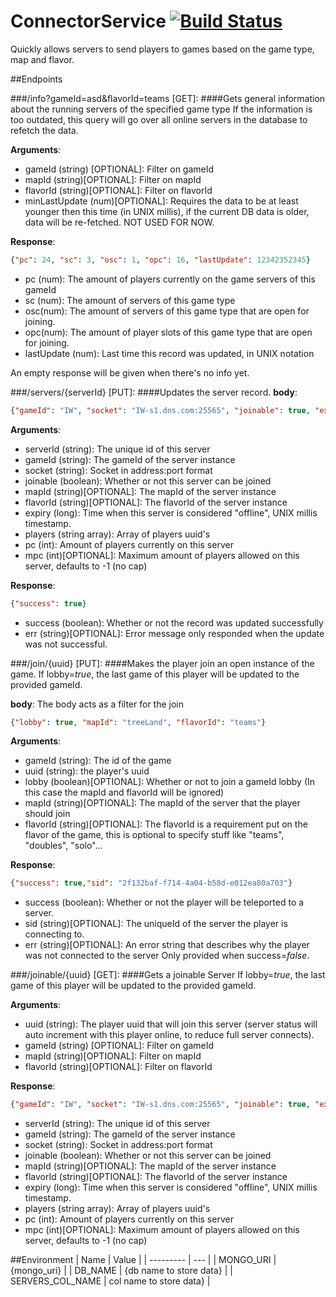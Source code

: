 # ConnectorService [![Build Status](https://travis-ci.org/Exorath/ConnectorService.svg?branch=master)](https://travis-ci.org/Exorath/ConnectorService)
Quickly allows servers to send players to games based on the game type, map and flavor.

##Endpoints

###/info?gameId=asd&flavorId=teams [GET]:
####Gets general information about the running servers of the specified game type
If the information is too outdated, this query will go over all online servers in the database to refetch the data.

**Arguments**:
- gameId (string) [OPTIONAL]: Filter on gameId
- mapId (string)[OPTIONAL]: Filter  on mapId
- flavorId (string)[OPTIONAL]: Filter on flavorId
- minLastUpdate (num)[OPTIONAL]: Requires the data to be at least younger then this time (in UNIX millis), if the current DB data is older, data will be re-fetched. NOT USED FOR NOW.

**Response**: 
```json
{"pc": 24, "sc": 3, "osc": 1, "opc": 16, "lastUpdate": 12342352345}
```
- pc (num): The amount of players currently on the game servers of this gameId
- sc (num): The amount of servers of this game type
- osc(num): The amount of servers of this game type that are open for joining.
- opc(num): The amount of player slots of this game type that are open for joining.
- lastUpdate (num): Last time this record was updated, in UNIX notation

An empty response will be given when there's no info yet.

###/servers/{serverId} [PUT]:
####Updates the server record.
**body**:
```json
{"gameId": "IW", "socket": "IW-s1.dns.com:25565", "joinable": true, "expiry": 1478210318965, "players": ["6939204d-497f-4094-a7da-1a6346aacd9b"], "pc": 1, "mpc": 16}
```


**Arguments**:
- serverId (string): The unique id of this server
- gameId (string): The gameId of the server instance
- socket (string): Socket in address:port format
- joinable (boolean): Whether or not this server can be joined
- mapId (string)[OPTIONAL]: The mapId of the server instance
- flavorId (string)[OPTIONAL]: The flavorId of the server instance
- expiry (long): Time when this server is considered "offline", UNIX millis timestamp.
- players (string array): Array of players uuid's
- pc (int): Amount of players currently on this server
- mpc (int)[OPTIONAL]: Maximum amount of players allowed on this server, defaults to -1 (no cap)

**Response**: 
```json
{"success": true}
```
- success (boolean): Whether or not the record was updated successfully 
- err (string)[OPTIONAL]: Error message only responded when the update was not successful.

###/join/{uuid} [PUT]:
####Makes the player join an open instance of the game.
If lobby=*true*, the last game of this player will be updated to the provided gameId.

**body**:
The body acts as a filter for the join
```json
{"lobby": true, "mapId": "treeLand", "flavorId": "teams"}
```
**Arguments**:
- gameId (string): The id of the game
- uuid (string): the player's uuid
- lobby (boolean)[OPTIONAL]: Whether or not to join a gameId lobby (In this case the mapId and flavorId will be ignored)
- mapId (string)[OPTIONAL]: The mapId of the server that the player should join
- flavorId (string)[OPTIONAL]: The flavorId is a requirement put on the flavor of the game, this is optional to specify stuff like "teams", "doubles", "solo"...

**Response**: 
```json
{"success": true,"sid": "2f132baf-f714-4a04-b58d-e012ea80a703"}
```
- success (boolean): Whether or not the player will be teleported to a server.
- sid (string)[OPTIONAL]: The uniqueId of the server the player is connecting to.
- err (string)[OPTIONAL]: An error string that describes why the player was not connected to the server Only provided when success=*false*.

###/joinable/{uuid} [GET]:
####Gets a joinable Server
If lobby=*true*, the last game of this player will be updated to the provided gameId.


**Arguments**:
- uuid (string): The player uuid that will join this server (server status will auto increment with this player online, to reduce full server connects).
- gameId (string) [OPTIONAL]: Filter on gameId
- mapId (string)[OPTIONAL]: Filter  on mapId
- flavorId (string)[OPTIONAL]: Filter on flavorId

**Response**: 
```json
{"gameId": "IW", "socket": "IW-s1.dns.com:25565", "joinable": true, "expiry": 1478210318965, "players": ["6939204d-497f-4094-a7da-1a6346aacd9b"], "pc": 1, "mpc": 16}
```
- serverId (string): The unique id of this server
- gameId (string): The gameId of the server instance
- socket (string): Socket in address:port format
- joinable (boolean): Whether or not this server can be joined
- mapId (string)[OPTIONAL]: The mapId of the server instance
- flavorId (string)[OPTIONAL]: The flavorId of the server instance
- expiry (long): Time when this server is considered "offline", UNIX millis timestamp.
- players (string array): Array of players uuid's
- pc (int): Amount of players currently on this server
- mpc (int)[OPTIONAL]: Maximum amount of players allowed on this server, defaults to -1 (no cap)

##Environment
| Name | Value |
| --------- | --- |
| MONGO_URI | {mongo_uri} |
| DB_NAME | {db name to store data} |
| SERVERS_COL_NAME | col name to store data} |